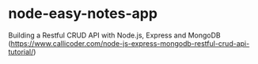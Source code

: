 # node-easy-notes-app
Building a Restful CRUD API with Node.js, Express and MongoDB (https://www.callicoder.com/node-js-express-mongodb-restful-crud-api-tutorial/)
